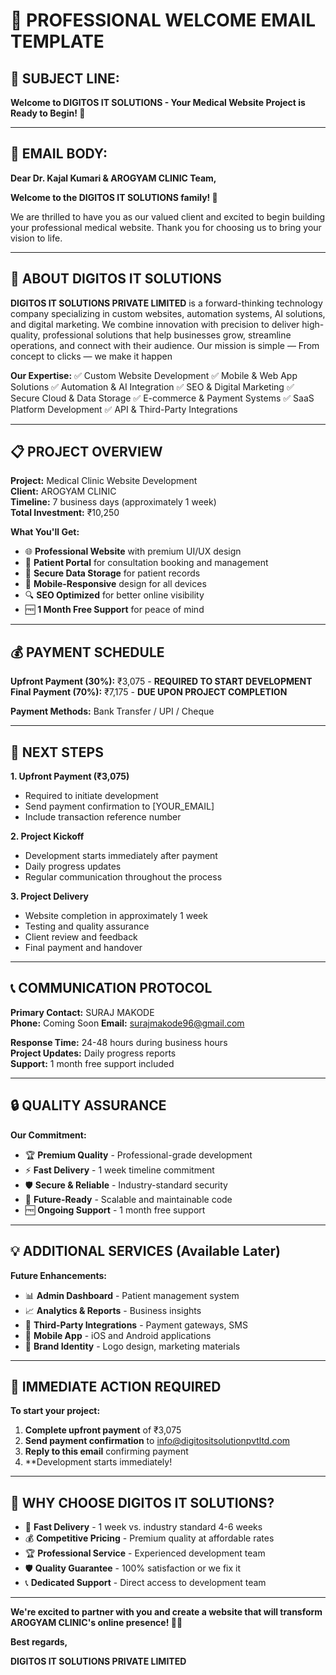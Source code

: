 # 📧 PROFESSIONAL WELCOME EMAIL TEMPLATE

## 🎯 **SUBJECT LINE:**
**Welcome to DIGITOS IT SOLUTIONS - Your Medical Website Project is Ready to Begin! 🚀**

---

## 📧 **EMAIL BODY:**

**Dear Dr. Kajal Kumari & AROGYAM CLINIC Team,**

**Welcome to the DIGITOS IT SOLUTIONS family! 🎉**

We are thrilled to have you as our valued client and excited to begin building your professional medical website. Thank you for choosing us to bring your vision to life.

---

## 🏥 **ABOUT DIGITOS IT SOLUTIONS**

**DIGITOS IT SOLUTIONS PRIVATE LIMITED** is a forward-thinking technology company specializing in custom websites, automation systems, AI solutions, and digital marketing. We combine innovation with precision to deliver high-quality, professional solutions that help businesses grow, streamline operations, and connect with their audience. Our mission is simple — From concept to clicks — we make it happen

**Our Expertise:**
✅ Custom Website Development
✅ Mobile & Web App Solutions
✅ Automation & AI Integration
✅ SEO & Digital Marketing
✅ Secure Cloud & Data Storage
✅ E-commerce & Payment Systems
✅ SaaS Platform Development
✅ API & Third-Party Integrations

---

## 📋 **PROJECT OVERVIEW**

**Project:** Medical Clinic Website Development  
**Client:** AROGYAM CLINIC  
**Timeline:** 7 business days (approximately 1 week)  
**Total Investment:** ₹10,250  

**What You'll Get:**
- 🌐 **Professional Website** with premium UI/UX design
- 🔐 **Patient Portal** for consultation booking and management
- 💾 **Secure Data Storage** for patient records
- 📱 **Mobile-Responsive** design for all devices
- 🔍 **SEO Optimized** for better online visibility
- 🆓 **1 Month Free Support** for peace of mind

---

## 💰 **PAYMENT SCHEDULE**

**Upfront Payment (30%):** ₹3,075 - **REQUIRED TO START DEVELOPMENT**  
**Final Payment (70%):** ₹7,175 - **DUE UPON PROJECT COMPLETION**

**Payment Methods:** Bank Transfer / UPI / Cheque

---

## 🚀 **NEXT STEPS**

**1. Upfront Payment (₹3,075)**
   - Required to initiate development
   - Send payment confirmation to [YOUR_EMAIL]
   - Include transaction reference number

**2. Project Kickoff**
   - Development starts immediately after payment
   - Daily progress updates
   - Regular communication throughout the process

**3. Project Delivery**
   - Website completion in approximately 1 week
   - Testing and quality assurance
   - Client review and feedback
   - Final payment and handover

---

## 📞 **COMMUNICATION PROTOCOL**

**Primary Contact:** SURAJ MAKODE  
**Phone:** Coming Soon 
**Email:** surajmakode96@gmail.com   

**Response Time:** 24-48 hours during business hours  
**Project Updates:** Daily progress reports  
**Support:** 1 month free support included  


---

## 🔒 **QUALITY ASSURANCE**

**Our Commitment:**
- 🏆 **Premium Quality** - Professional-grade development
- ⚡ **Fast Delivery** - 1 week timeline commitment
- 🛡️ **Secure & Reliable** - Industry-standard security
- 📱 **Future-Ready** - Scalable and maintainable code
- 🆓 **Ongoing Support** - 1 month free support

---

## 💡 **ADDITIONAL SERVICES (Available Later)**

**Future Enhancements:**
- 📊 **Admin Dashboard** - Patient management system
- 📈 **Analytics & Reports** - Business insights
- 🔗 **Third-Party Integrations** - Payment gateways, SMS
- 📱 **Mobile App** - iOS and Android applications
- 🎨 **Brand Identity** - Logo design, marketing materials


---

## 📅 **IMMEDIATE ACTION REQUIRED**

**To start your project:**
1. **Complete upfront payment** of ₹3,075
2. **Send payment confirmation** to info@digitositsolutionpvtltd.com
3. **Reply to this email** confirming payment
4. **Development starts immediately!

---

## 🌟 **WHY CHOOSE DIGITOS IT SOLUTIONS?**

- 🚀 **Fast Delivery** - 1 week vs. industry standard 4-6 weeks
- 💰 **Competitive Pricing** - Premium quality at affordable rates
- 🏆 **Professional Service** - Experienced development team
- 🛡️ **Quality Guarantee** - 100% satisfaction or we fix it
- 📞 **Dedicated Support** - Direct access to development team

---

**We're excited to partner with you and create a website that will transform AROGYAM CLINIC's online presence! 🏥✨**

**Best regards,**

**DIGITOS IT SOLUTIONS PRIVATE LIMITED**  

